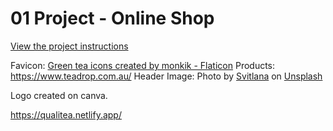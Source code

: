 # 01 Project - Online Shop

[View the project instructions](PROJECT-INSTRUCTIONS.md)

Favicon: <a href="https://www.flaticon.com/free-icons/green-tea" title="green tea icons">Green tea icons created by monkik - Flaticon</a>
Products: https://www.teadrop.com.au/
Header Image: Photo by <a href="https://unsplash.com/@kekse_und_ich?utm_source=unsplash&utm_medium=referral&utm_content=creditCopyText">Svitlana</a> on <a href="https://unsplash.com/s/photos/teas?utm_source=unsplash&utm_medium=referral&utm_content=creditCopyText">Unsplash</a>

Logo created on canva.
  

  https://qualitea.netlify.app/